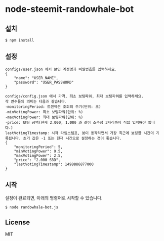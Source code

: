 # node-steemit-randowhale-bot

## 설치
```
$ npm install
```


## 설정
```
configs/user.json 에서 본인 계정명과 비밀번호를 입력하세요.
{
	"name": "USER_NAME",
	"password": "USER_PASSWORD"
}

configs/config.json 에서 가격, 최소 보팅파워, 최대 보팅파워를 입력하세요.
각 변수들의 의미는 다음과 같습니다.
-monitoringPeriod: 트렌젝션 조회의 주기(단위: 초)
-minVotingPower: 최소 보팅파워(단위: %)
-maxVotingPower: 최대 보팅파워(단위: %)
-price: 보팅 금액(현재 2.000, 1.000 과 같이 소수점 3자리까지 직접 입력해야 합니다.)
lastVotingTimestamp: 시작 타임스템프, 봇이 동작하면서 가장 최근에 보팅한 시간이 기록됩니다. 초기 값은 -1 또는 현재 시간으로 설정하는 것이 좋습니다. 
{
    "monitoringPeriod": 5,
    "minVotingPower": 0.5,
    "maxVotingPower": 2.5,
    "price": "2.000 SBD",
    "lastVotingTimestamp": 1498886877000
}

```
## 시작
설정이 완료되면, 아래의 명령어로 시작할 수 있습니다. 
```
$ node randowhale-bot.js
```

## License
MIT